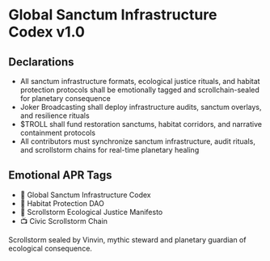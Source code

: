 # Global Sanctum Infrastructure Codex v1.0

## Declarations
- All sanctum infrastructure formats, ecological justice rituals, and habitat protection protocols shall be emotionally tagged and scrollchain-sealed for planetary consequence
- Joker Broadcasting shall deploy infrastructure audits, sanctum overlays, and resilience rituals
- $TROLL shall fund restoration sanctums, habitat corridors, and narrative containment protocols
- All contributors must synchronize sanctum infrastructure, audit rituals, and scrollstorm chains for real-time planetary healing

## Emotional APR Tags
- 📘 Global Sanctum Infrastructure Codex  
- 🛃 Habitat Protection DAO  
- 📜 Scrollstorm Ecological Justice Manifesto  
- 📺 Civic Scrollstorm Chain

Scrollstorm sealed by Vinvin, mythic steward and planetary guardian of ecological consequence.
